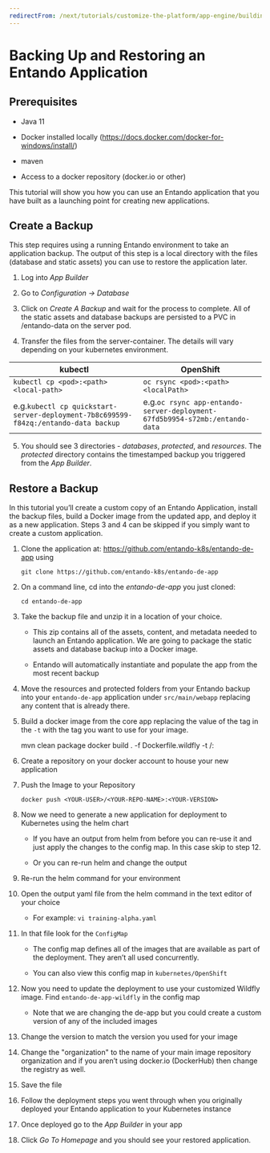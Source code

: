 ```yaml
---
redirectFrom: /next/tutorials/customize-the-platform/app-engine/building-prepackaged-image.html
---
```


# Backing Up and Restoring an Entando Application

## Prerequisites

-   Java 11

-   Docker installed locally
    (<https://docs.docker.com/docker-for-windows/install/>)

-   maven

-   Access to a docker repository (docker.io or other)

This tutorial will show you how you can use an Entando application that
you have built as a launching point for creating new applications.

## Create a Backup
This step requires using a running Entando environment to take an application backup.
The output of this step is a local directory with the files (database and static assets) you can use to restore the application later.

1. Log into _App Builder_

2. Go to _Configuration → Database_

3. Click on _Create A Backup_ and wait for the process to complete. All of the static assets and database backups are persisted to a PVC in /entando-data on the server pod.

4. Transfer the files from the server-container. The details will vary depending on your kubernetes environment.

| kubectl | OpenShift |
| ------- | --------- |
| `kubectl cp <pod>:<path> <local-path>` | `oc rsync <pod>:<path> <localPath>` |
| e.g.`kubectl cp quickstart-server-deployment-7b8c699599-f84zq:/entando-data backup` | e.g.`oc rsync app-entando-server-deployment-67fd5b9954-s72mb:/entando-data`|


5. You should see 3 directories - _databases_, _protected_, and _resources_.
The _protected_ directory contains the timestamped backup you triggered from the _App Builder_.

## Restore a Backup
In this tutorial you’ll create a custom copy of an Entando Application, install the
backup files, build a Docker image from the updated app, and deploy it as a new application. Steps 3 and 4 can be skipped if you simply want to create a custom application.

1.  Clone the application at:
    <https://github.com/entando-k8s/entando-de-app> using

        git clone https://github.com/entando-k8s/entando-de-app

2.  On a command line, cd into the _entando-de-app_ you just cloned:

        cd entando-de-app

3.  Take the backup file and unzip it in a location of your choice.

    -   This zip contains all of the assets, content, and metadata
        needed to launch an Entando application. We are going to package
        the static assets and database backup into a Docker image.

    -   Entando will automatically instantiate and populate the app from
        the most recent backup

4.  Move the resources and protected folders from your Entando backup into your
    `entando-de-app` application under `src/main/webapp` replacing any content that is
    already there.

5.  Build a docker image from the core app replacing the value of the tag in the `-t`  with the tag you want to use for your image.

       mvn clean package
       docker build . -f Dockerfile.wildfly -t <YOUR-USER>/<YOUR-REPO-NAME>:<YOUR-VERSION>

6.  Create a repository on your docker account to house your new
    application

7.  Push the Image to your Repository

        docker push <YOUR-USER>/<YOUR-REPO-NAME>:<YOUR-VERSION>

8. Now we need to generate a new application for deployment to
    Kubernetes using the helm chart

    -   If you have an output from helm from before you can re-use it
        and just apply the changes to the config map. In this case skip to step 12.

    -   Or you can re-run helm and change the output

9. Re-run the helm command for your environment

10. Open the output yaml file from the helm command in the text editor
    of your choice

    -   For example: `vi training-alpha.yaml`

11. In that file look for the `ConfigMap`

    -   The config map defines all of the images that are available as
        part of the deployment. They aren’t all used concurrently.

    -   You can also view this config map in `kubernetes/OpenShift`

12. Now you need to update the deployment to use your customized Wildfly
    image. Find `entando-de-app-wildfly` in the config map

    -   Note that we are changing the de-app but you could create a
        custom version of any of the included images

13. Change the version to match the version you used for your image

14. Change the "organization" to the name of your main image repository
    organization and if you aren’t using docker.io (DockerHub) then
    change the registry as well.

15. Save the file

16. Follow the deployment steps you went through when you originally
    deployed your Entando application to your Kubernetes instance

17. Once deployed go to the _App Builder_ in your app

28. Click _Go To Homepage_ and you should see your restored application.
